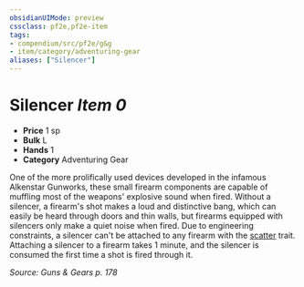 ```yaml
---
obsidianUIMode: preview
cssclass: pf2e,pf2e-item
tags:
- compendium/src/pf2e/g&g
- item/category/adventuring-gear
aliases: ["Silencer"]
---
```

# Silencer *Item 0*  

- **Price** 1 sp
- **Bulk** L
- **Hands** 1
- **Category** Adventuring Gear

One of the more prolifically used devices developed in the infamous Alkenstar Gunworks, these small firearm components are capable of muffling most of the weapons' explosive sound when fired. Without a silencer, a firearm's shot makes a loud and distinctive bang, which can easily be heard through doors and thin walls, but firearms equipped with silencers only make a quiet noise when fired. Due to engineering constraints, a silencer can't be attached to any firearm with the [scatter](/rules/traits/scatter-g-g.md) trait. Attaching a silencer to a firearm takes 1 minute, and the silencer is consumed the first time a shot is fired through it.

*Source: Guns & Gears p. 178*